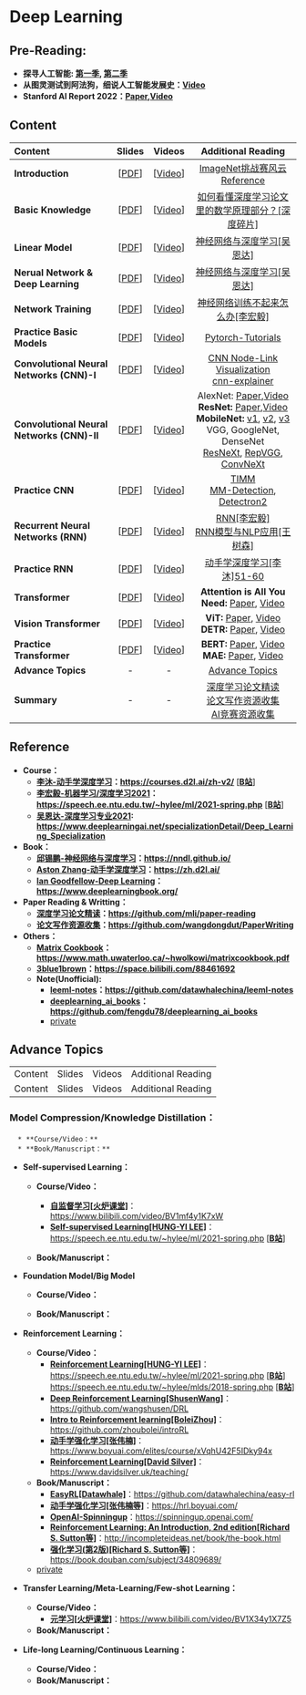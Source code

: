 # Deep Learning

## **Pre-Reading**: 
   * **探寻人工智能: [第一季](https://www.bilibili.com/video/BV1tv411y76w), [第二季](https://www.bilibili.com/video/BV1Fz4y1f7gn)**
   * **从图灵测试到阿法狗，细说人工智能发展史：[Video](https://www.bilibili.com/video/BV1v64y1b7xu)**
   * **Stanford AI Report 2022：[Paper](https://aiindex.stanford.edu/wp-content/uploads/2022/03/2022-AI-Index-Report_Master.pdf),[Video](https://www.bilibili.com/video/BV1s44y1N7eu?vd_source=25a1c8bedba59db324491f001dae3cfb)**

## Content

 | Content                   | Slides | Videos | Additional Reading | 
 |:-----------               |:----------------:|:----------------:|:----------------:|
 | **Introduction**                   | [[PDF]()] | [[Video]()] |  [ImageNet挑战赛风云](https://mp.weixin.qq.com/s/IO9fNVSW4CF15Ls93Hak8A) <br /> [Reference](https://github.com/wangdongdut/DeepLearning#reference) |
 | **Basic Knowledge**                | [[PDF]()] | [[Video]()] | [如何看懂深度学习论文里的数学原理部分？[深度碎片]](https://www.zhihu.com/question/266533669) |
 | **Linear Model**                   | [[PDF]()] | [[Video]()] | [神经网络与深度学习[吴恩达]](https://www.deeplearningai.net/courseDetail/Neural_Networks_and_DeepLearning) |
 | **Nerual Network & Deep Learning** | [[PDF]()] | [[Video]()] | [神经网络与深度学习[吴恩达]](https://www.deeplearningai.net/courseDetail/Neural_Networks_and_DeepLearning) |
 | **Network Training**               | [[PDF]()] | [[Video]()] | [神经网络训练不起来怎么办[李宏毅]](https://www.bilibili.com/video/BV1JA411c7VT?p=5) |
 | **Practice Basic Models**          | [[PDF]()] | [[Video]()] | [Pytorch-Tutorials](https://pytorch.org/tutorials/) |
 | **Convolutional Neural Networks (CNN)-I**  | [[PDF]()] | [[Video]()] |  [CNN Node-Link Visualization](https://www.cs.cmu.edu/~aharley/vis/) <br /> [cnn-explainer](https://poloclub.github.io/cnn-explainer/) |
 | **Convolutional Neural Networks (CNN)-II** | [[PDF]()] | [[Video]()] | AlexNet: [Paper](https://papers.nips.cc/paper/2012/file/c399862d3b9d6b76c8436e924a68c45b-Paper.pdf),[Video](https://www.bilibili.com/video/BV1ih411J7Kz/?vd_source=25a1c8bedba59db324491f001dae3cfb) <br /> **ResNet:** [Paper](https://arxiv.org/pdf/1512.03385.pdf),[Video](https://www.bilibili.com/video/BV1P3411y7nn/?vd_source=25a1c8bedba59db324491f001dae3cfb) <br /> **MobileNet:** [v1](https://arxiv.org/pdf/1704.04861.pdf), [v2](https://arxiv.org/pdf/1801.04381.pdf), [v3](https://arxiv.org/pdf/1905.02244.pdf)  <br /> VGG, GoogleNet, DenseNet <br /> [ResNeXt](https://arxiv.org/pdf/1611.05431.pdf), [RepVGG](https://arxiv.org/pdf/2101.03697.pdf), [ConvNeXt](https://arxiv.org/pdf/2201.03545.pdf) |
 | **Practice CNN**                   | [[PDF]()] | [[Video]()] | [TIMM](https://github.com/wangdongdut/DeepLearning)  <br /> [MM-Detection](https://github.com/open-mmlab/mmdetection/), [Detectron2](https://github.com/facebookresearch/detectron2) |
 | **Recurrent Neural Networks (RNN)**   | [[PDF]()] | [[Video]()] | [RNN[李宏毅]](https://www.bilibili.com/video/BV13x411v7US?p=36)  <br /> [RNN模型与NLP应用[王树森]](https://www.bilibili.com/medialist/detail/ml1244871485) |
 | **Practice RNN**                   | [[PDF]()] | [[Video]()] | [动手学深度学习[李沐]51-60](https://space.bilibili.com/1567748478/channel/seriesdetail?sid=358497) |
 | **Transformer**                    | [[PDF]()] | [[Video]()] |**Attention is All You Need:** [Paper](https://arxiv.org/abs/1706.03762), [Video](https://www.bilibili.com/video/BV1pu411o7BE/?vd_source=25a1c8bedba59db324491f001dae3cfb) |
 | **Vision Transformer**             | [[PDF]()] | [[Video]()] |**ViT:** [Paper](https://arxiv.org/pdf/2010.11929.pdf), [Video](https://www.bilibili.com/video/BV15P4y137jb/?vd_source=25a1c8bedba59db324491f001dae3cfb) <br /> **DETR:** [Paper](https://arxiv.org/pdf/2005.12872.pdf), [Video](https://www.bilibili.com/video/BV1GB4y1X72R/?vd_source=25a1c8bedba59db324491f001dae3cfb) |
 | **Practice Transformer**           | [[PDF]()] | [[Video]()] |**BERT:** [Paper](https://arxiv.org/pdf/1810.04805.pdf), [Video](https://www.bilibili.com/video/BV1PL411M7eQ/) <br /> **MAE:** [Paper](https://arxiv.org/pdf/2111.06377.pdf), [Video](https://www.bilibili.com/video/BV1sq4y1q77t/) |
 | **Advance Topics**                 | - | - | [Advance Topics](https://github.com/wangdongdut/DeepLearning#advance-topics) |
 | **Summary**                        | - | - | [深度学习论文精读](https://github.com/mli/paper-reading) <br />  [论文写作资源收集](https://github.com/wangdongdut/PaperWriting) <br /> [AI竞赛资源收集]()|

## Reference
  * **Course：**
    * **[李沐-动手学深度学习](https://courses.d2l.ai/zh-v2/)：https://courses.d2l.ai/zh-v2/** [[**B站**](https://space.bilibili.com/1567748478/channel/seriesdetail?sid=358497)]
    * **[李宏毅-机器学习/深度学习2021](https://speech.ee.ntu.edu.tw/~hylee/ml/2021-spring.php)：https://speech.ee.ntu.edu.tw/~hylee/ml/2021-spring.php** [[**B站**](https://www.bilibili.com/video/BV1JA411c7VT)]
    * **[吴恩达-深度学习专业2021](https://www.deeplearningai.net/specializationDetail/Deep_Learning_Specialization): https://www.deeplearningai.net/specializationDetail/Deep_Learning_Specialization**
  * **Book：**
    * **[邱锡鹏-神经网络与深度学习](https://nndl.github.io/)：https://nndl.github.io/**
    * **[Aston Zhang-动手学深度学习](https://zh.d2l.ai/)：https://zh.d2l.ai/**
    * **[Ian Goodfellow-Deep Learning](https://www.deeplearningbook.org/)：https://www.deeplearningbook.org/**
  * **Paper Reading & Writting：**
    * **[深度学习论文精读](https://github.com/mli/paper-reading)：https://github.com/mli/paper-reading**
    * **[论文写作资源收集](https://github.com/wangdongdut/PaperWriting)：https://github.com/wangdongdut/PaperWriting**
  * **Others：**
    * **[Matrix Cookbook](https://www.math.uwaterloo.ca/~hwolkowi/matrixcookbook.pdf)：https://www.math.uwaterloo.ca/~hwolkowi/matrixcookbook.pdf**
    * **[3blue1brown](https://space.bilibili.com/88461692)：https://space.bilibili.com/88461692**
    * **Note(Unofficial):**
      * **[leeml-notes](https://github.com/datawhalechina/leeml-notes)：https://github.com/datawhalechina/leeml-notes**
      * **[deeplearning_ai_books](https://github.com/fengdu78/deeplearning_ai_books)：https://github.com/fengdu78/deeplearning_ai_books**
      * [private](https://github.com/wangdongdut/DeepLearningPrivateCollection)

## Advance Topics

 |                   | |  |  | 
 |:-----------               |:----------------:|:----------------:|:----------------:|
 | Content                   | Slides | Videos | Additional Reading | 
 | Content                   | Slides | Videos | Additional Reading | 
 
 


### **Model Compression/Knowledge Distillation：**
      * **Course/Video：**
      * **Book/Manuscript：**

  * **Self-supervised Learning：**
      * **Course/Video：**
        * **[自监督学习[火炉课堂]](https://www.bilibili.com/video/BV1mf4y1K7xW)**：https://www.bilibili.com/video/BV1mf4y1K7xW
        * **[Self-supervised Learning[HUNG-YI LEE]](https://speech.ee.ntu.edu.tw/~hylee/ml/2021-spring.php)**：https://speech.ee.ntu.edu.tw/~hylee/ml/2021-spring.php [[**B站**](https://www.bilibili.com/video/BV1JA411c7VT?p=19&vd_source=25a1c8bedba59db324491f001dae3cfb)]
        
      * **Book/Manuscript：**
        
  * **Foundation Model/Big Model**
      * **Course/Video：**
      
      * **Book/Manuscript：**

  * **Reinforcement Learning：**
    * **Course/Video：**
      * **[Reinforcement Learning[HUNG-YI LEE]](https://speech.ee.ntu.edu.tw/~hylee/ml/2021-spring.php)**：https://speech.ee.ntu.edu.tw/~hylee/ml/2021-spring.php [[**B站**](https://www.bilibili.com/video/BV1JA411c7VT?p=30&vd_source=25a1c8bedba59db324491f001dae3cfb)] https://speech.ee.ntu.edu.tw/~hylee/mlds/2018-spring.php [[**B站**](https://www.bilibili.com/video/BV1MW411w79n)]
      * **[Deep Reinforcement Learning[ShusenWang]](https://github.com/wangshusen/DRL)**：https://github.com/wangshusen/DRL
      * **[Intro to Reinforcement learning[BoleiZhou]](https://github.com/zhoubolei/introRL)**：https://github.com/zhoubolei/introRL
      * **[动手学强化学习[张伟楠]](https://www.boyuai.com/elites/course/xVqhU42F5IDky94x)**：https://www.boyuai.com/elites/course/xVqhU42F5IDky94x
      * **[Reinforcement Learning[David Silver]](https://www.davidsilver.uk/teaching/)**：https://www.davidsilver.uk/teaching/
    * **Book/Manuscript：**
      * **[EasyRL[Datawhale]](https://github.com/datawhalechina/easy-rl)**：https://github.com/datawhalechina/easy-rl
      * **[动手学强化学习[张伟楠等]](https://hrl.boyuai.com/)**：https://hrl.boyuai.com/
      * **[OpenAI-Spinningup](https://spinningup.openai.com/)**：https://spinningup.openai.com/
      * **[Reinforcement Learning: An Introduction, 2nd edition[Richard S. Sutton等]](http://incompleteideas.net/book/the-book.html)**：http://incompleteideas.net/book/the-book.html
      * **[强化学习(第2版)[Richard S. Sutton等]](https://book.douban.com/subject/34809689/)**：https://book.douban.com/subject/34809689/
    * [private](https://github.com/wangdongdut/ReinforcementLearning)

  * **Transfer Learning/Meta-Learning/Few-shot Learning：**
    * **Course/Video：**
      * **[元学习[火炉课堂]](https://www.bilibili.com/video/BV1X34y1X7Z5)**：https://www.bilibili.com/video/BV1X34y1X7Z5
    * **Book/Manuscript：**
      
  * **Life-long Learning/Continuous Learning：**
    * **Course/Video：**
    * **Book/Manuscript：**
